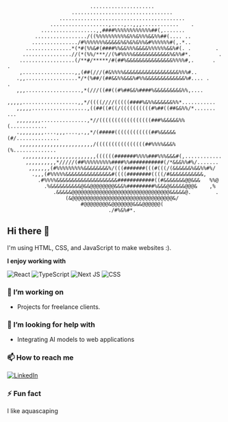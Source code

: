                                                                                 
                                                                                
                               .....................                            
                         .................................                      
                     .........................................                  
                  ...................,....,..,,,............    .               
               ..................,,####%%%%%%%%%%%%##(,.......                  
             ................./((%%%%%%%%%%&%%&%%%&&%%##(.... ..                
            .............../#%%%%%%%&&&&&%&%&%&%%&#%%%%%%#(,.*..                
          ...............*(*#(%%&#(####%%&&%%%&&&&%%%%%%&&%#(. .        .       
         ................//(*(%%/***//(%#%%%%&&&&&&&&&&&&%&%%#*.         .      
        ..................(/**#/*****/#(##%&&&&&&&&&&&&&&&%%%%#,.      .  .     
        ,.................,,(##(///(#&%%%%&&&&&&&&&&&&&&&&&&%%%#..              
       .,,.................*/*(%##/(##&&%%&&&%#%%&&&&&&&&&&&&&%#.... .     .    
       ,,,..................,*(///((##((#%##&&%####%&&&&&&&&&%%,....            
       ,,,,,..................,,*/((((////(((((####%&%%&&&&&&%%*...........     
       ,,,,,..................,((##((#((/((((((((((#%##((##&&%%/*....... ...    
       ,,,,,,,,...............,*//(((((((((((((((((###%&&&&&%%(............     
       .,,,,,,,,....,,,....,.,,*/(#####((((((((((((##%&&&&&(#/..............    
        ,,,,,,,,,,,,,,,,,,,,,,,,/((((((((((((((((##%%%%&&&%(%..............     
         ,,,,,,,,,,,,,,,,,,,,,,,,((((((#######%%%%###%%%&&&#(,............      
          ,,,,,,,,,,*/////(##%%%%%%%%%####%%###########(/*&&&%%#%/.......       
           ,,,,,,,(#%%%%%%%%%&&&&&&&&%/(((#######(((#(((/(&&&&&&%&&%%#%/        
            .,,,(#%%%%%&&&&&&&&&&&&&&&#((((########((((/#&&&&&&&&&&&,           
              .#%%%%&&&&&&&&&&&&&&&&&&&&############((#&&&&&&&@@&&&   %%@       
                .%&&&&&&&&&&@&&@@@@@@@@&&&%#########%&&&@&&&&&@@@&    ,%        
                   .&&&&&@@@@@@@@@@@@@@@@@@@@@@@@@@@@@@@@&&&&&@.        .       
                       (&@@@@@@@@@@@@@@@@@@@@@@@@@@@@@@@@@&/                    
                            #@@@@@@@@&@@@@@@@&&&@@@@@@(                         
                                     ./#%&%#*.                                  
                                     
## Hi there 👋

I'm using HTML, CSS, and JavaScript to make websites :). 

**I enjoy working with**

<div display="flex">
  <img src="https://img.shields.io/badge/react-%2320232a.svg?style=for-the-badge&logo=react&logoColor=%2361DAFB" alt="React"/>
  <img src="https://img.shields.io/badge/typescript-%23007ACC.svg?style=for-the-badge&logo=typescript&logoColor=white" alt="TypeScript"/>
  <img src="https://img.shields.io/badge/Next-black?style=for-the-badge&logo=next.js&logoColor=white" alt="Next JS"/>
  <img src="https://img.shields.io/badge/css3-%231572B6.svg?style=for-the-badge&logo=css3&logoColor=white" alt="CSS"/>
</div>

### 🔭 I’m working on

- Projects for freelance clients.

### 🤔 I’m looking for help with

- Integrating AI models to web applications

### 📫 How to reach me

<div display="flex">
  <a href="https://www.linkedin.com/in/luis-magana-magana/">
    <img src="https://img.shields.io/badge/linkedin-%230077B5.svg?style=for-the-badge&logo=linkedin&logoColor=white" alt="LinkedIn"/>
  </a>
</div>

### ⚡ Fun fact

I like aquascaping 
